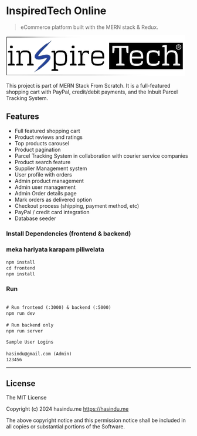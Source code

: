 # InspiredTech Online 

> eCommerce platform built with the MERN stack & Redux.

<img src="./frontend/public/images/logoIns.png">

This project is part of MERN Stack From Scratch. It is a full-featured shopping cart with PayPal, credit/debit payments, and the Inbuit Parcel Tracking System. 



<!-- tocstop -->

## Features

- Full featured shopping cart
- Product reviews and ratings
- Top products carousel
- Product pagination
- Parcel Tracking System in collaboration with courier service companies
- Product search feature
- Supplier Management system
- User profile with orders
- Admin product management
- Admin user management
- Admin Order details page
- Mark orders as delivered option
- Checkout process (shipping, payment method, etc)
- PayPal / credit card integration
- Database seeder
  



### Install Dependencies (frontend & backend)
### meka hariyata karapam piliwelata

```
npm install
cd frontend
npm install
```

### Run

```

# Run frontend (:3000) & backend (:5000)
npm run dev

# Run backend only
npm run server
```




```
Sample User Logins

hasindu@gmail.com (Admin)
123456

```

---

## License

The MIT License

Copyright (c) 2024 hasindu.me  https://hasindu.me



The above copyright notice and this permission notice shall be included in
all copies or substantial portions of the Software.


